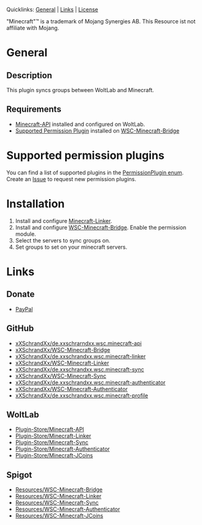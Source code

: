 Quicklinks: [General](#general) | [Links](#links) | [License](https://github.com/xXSchrandXx/de.xxschrandxx.wsc.minecraft-sync/blob/main/LICENSE)

"Minecraft"™ is a trademark of Mojang Synergies AB. This Resource ist not affiliate with Mojang.

# General
## Description
This plugin syncs groups between WoltLab and Minecraft.
## Requirements
* [Minecraft-API](#links) installed and configured on WoltLab.
* [Supported Permission Plugin](#supported-permission-plugins) installed on [WSC-Minecraft-Bridge](#links)

# Supported permission plugins
You can find a list of supported plugins in the [PermissionPlugin enum](https://github.com/xXSchrandXx/WSC-Minecraft-Bridge/blob/main/src/main/java/de/xxschrandxx/wsc/core/permission/PermissionPlugin.java).
Create an [Issue](https://github.com/xXSchrandXx/WSC-Minecraft-Bridge/issues/new) to request new permission plugins.

# Installation
1. Install and configure [Minecraft-Linker](#links).
2. Install and configure [WSC-Minecraft-Bridge](#links). Enable the permission module.
3. Select the servers to sync groups on.
4. Set groups to set on your minecraft servers.

# Links
## Donate
* [PayPal](https://www.paypal.com/donate/?hosted_button_id=RFYYT7QSAU7YJ)
## GitHub
* [xXSchrandXx/de.xxschrarndxx.wsc.minecraft-api](https://github.com/xXSchrandXx/de.xxschrarndxx.wsc.minecraft-api)
* [xXSchrandXx/WSC-Minecraft-Bridge](https://github.com/xXSchrandXx/WSC-Minecraft-Bridge)
* [xXSchrandXx/de.xxschrandxx.wsc.minecraft-linker](https://github.com/xXSchrandXx/de.xxschrandxx.wsc.minecraft-linker)
* [xXSchrandXx/WSC-Minecraft-Linker](https://github.com/xXSchrandXx/WSC-Minecraft-Linker)
* [xXSchrandXx/de.xxschrandxx.wsc.minecraft-sync](https://github.com/xXSchrandXx/de.xxschrandxx.wsc.minecraft-sync)
* [xXSchrandXx/WSC-Minecraft-Sync](https://github.com/xXSchrandXx/WSC-Minecraft-Sync)
* [xXSchrandXx/de.xxschrandxx.wsc.minecraft-authenticator](https://github.com/xXSchrandXx/de.xxschrandxx.wsc.minecraft-authenticator)
* [xXSchrandXx/WSC-Minecraft-Authenticator](https://github.com/xXSchrandXx/WSC-Minecraft-Authenticator)
* [xXSchrandXx/de.xxschrandxx.wsc.minecraft-profile](https://github.com/xXSchrandXx/de.xxschrandxx.wsc.minecraft-profile)
## WoltLab
* [Plugin-Store/Minecraft-API](https://www.woltlab.com/pluginstore/file/7077-minecraft-api/)
* [Plugin-Store/Minecraft-Linker](https://www.woltlab.com/pluginstore/file/7093-minecraft-linker/)
* [Plugin-Store/Minecraft-Sync](https://www.woltlab.com/pluginstore/file/7199-minecraft-sync/)
* [Plugin-Store/Minecraft-Authenticator](https://www.woltlab.com/pluginstore/file/7245-minecraft-authenticator/)
* [Plugin-Store/Minecraft-JCoins](https://www.woltlab.com/pluginstore/file/7261-minecraft-jcoins/)
## Spigot
* [Resources/WSC-Minecraft-Bridge](https://www.spigotmc.org/resources/wsc-minecraft-bridge.100716/)
* [Resources/WSC-Minecraft-Linker](https://www.spigotmc.org/resources/wsc-minecraft-linker.105307/)
* [Resources/WSC-Minecraft-Sync](https://www.spigotmc.org/resources/wsc-minecraft-sync.105308/)
* [Resources/WSC-Minecraft-Authenticator](https://www.spigotmc.org/resources/wsc-minecraft-authenticator.101169/)
* [Resources/WSC-Minecraft-JCoins](https://www.spigotmc.org/resources/wsc-minecraft-jcoins.104632/)